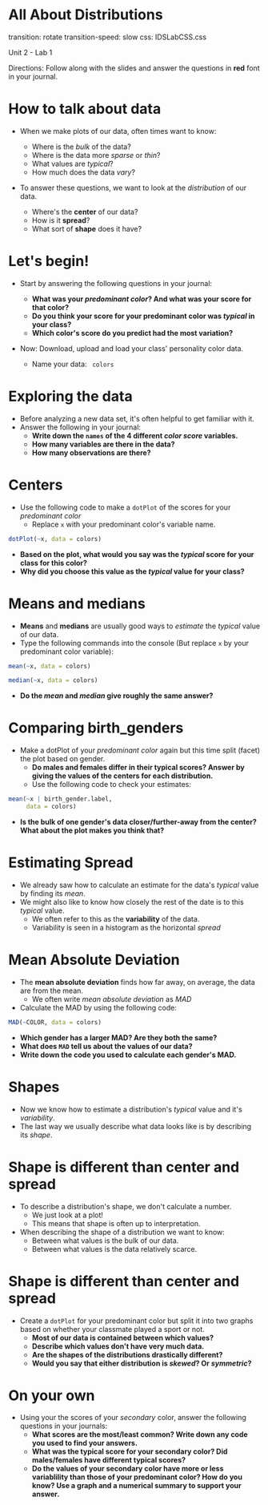 All About Distributions
========================================================
transition: rotate
transition-speed: slow
css: IDSLabCSS.css

Unit 2 - Lab 1  

Directions: Follow along with the slides and answer the questions in **red** font in your journal.
 



How to talk about data
=====================

- When we make plots of our data, often times want to know:
    - Where is the _bulk_ of the data?
    - Where is the data more _sparse_ or _thin_?
    - What values are _typical_?
    - How much does the data _vary_?

- To answer these questions, we want to look at the _distribution_ of our data.
    - Where's the **center** of our data?
    - How is it **spread**?
    - What sort of **shape** does it have?


Let's begin!
============

- Start by answering the following questions in your journal:
    - **What was your _predominant color_? And what was your score for that color?**
    - **Do you think your score for your predominant color was _typical_ in your class?**
    - **Which color's score do you predict had the most variation?**

- Now: Download, upload and load your class' personality color data.
    - Name your data: ` colors`


Exploring the data
==================

- Before analyzing a new data set, it's often helpful to get familiar with it.
- Answer the following in your journal:
    - **Write down the `names` of the 4 different _color score_ variables.**
    - **How many variables are there in the data?**
    - **How many observations are there?**


Centers
=======

- Use the following code to make a `dotPlot` of the scores for your _predominant color_ 
    - Replace `x` with your predominant color's variable name.

```r
dotPlot(~x, data = colors)
```

- **Based on the plot, what would you say was the _typical_ score for your class for this color?** 
- **Why did you choose this value as the _typical_ value for your class?**
    
Means and medians
=================

- **Means** and **medians** are usually good ways to _estimate_ the _typical_ value of our data.
- Type the following commands into the console (But replace `x` by your predominant color variable): 

```r
mean(~x, data = colors)
```

```r
median(~x, data = colors)
```

- **Do the _mean_ and _median_ give roughly the same answer?**


Comparing birth_genders
=========================

- Make a dotPlot of your _predominant color_ again but this time split (facet) the plot based on gender.
    - **Do males and females differ in their typical scores? Answer by giving the values of the centers for each distribution.**
    - Use the following code to check your estimates:

```r
mean(~x | birth_gender.label, 
     data = colors)
```

- **Is the bulk of one gender's data closer/further-away from the center? What about the plot makes you think that?**

Estimating Spread
=============================

- We already saw how to calculate an estimate for the data's _typical_ value by finding its _mean_.
- We might also like to know how closely the rest of the date is to this _typical_ value. 
    - We often refer to this as the **variability** of the data. 
    - Variability is seen in a histogram as the horizontal *spread*
    
Mean Absolute Deviation
=======================

- The **mean absolute deviation** finds how far away, on average, the data are from the mean.
    - We often write _mean absolute deviation_ as _MAD_
- Calculate the MAD by using the following code:

```r
MAD(~COLOR, data = colors)
```

- **Which gender has a larger MAD? Are they both the same?**
- **What does `MAD` tell us about the values of our data?** 
- **Write down the code you used to calculate each gender's MAD.**

Shapes
======

- Now we know how to estimate a distribution's _typical_ value and it's _variability_.
- The last way we usually describe what data looks like is by describing its _shape_.

Shape is different than center and spread
=========================================
 
- To describe a distribution's shape, we don't calculate a number.
    - We just look at a plot!
    - This means that shape is often up to interpretation.
- When describing the shape of a distribution we want to know:
    - Between what values is the bulk of our data.
    - Between what values is the data relatively scarce.

Shape is different than center and spread
=========================================

- Create a `dotPlot` for your predominant color but split it into two graphs based on whether your classmate played a sport or not.
    - **Most of our data is contained between which values?**
    - **Describe which values don't have very much data.**
    - **Are the shapes of the distributions drastically different?**
    - **Would you say that either distribution is _skewed_? Or _symmetric_?**

On your own
===========

- Using your the scores of your _secondary_ color, answer the following questions in your journals:
    - **What scores are the most/least common? Write down any code you used to find your answers.**
    - **What was the typical score for your secondary color? Did males/females have different typical scores?**
    - **Do the values of your secondary color have more or less variablility than those of your predominant color? How do you know? Use a graph and a numerical summary to support your answer.** 
